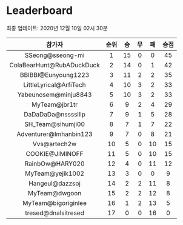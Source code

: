 # Leaderboard
최종 업데이트: 2020년 12월 10일 02시 30분




| 참가자 | 순위 | 승 | 무 | 패 | 승점 |
|:---:|:---:|:---:|:---:|:---:|:---:|
| SSeong@sseong-mi | 1 | 15 | 0 | 0 | 45 |
| ColaBearHunt@RubADuckDuck | 2 | 14 | 0 | 1 | 42 |
| BBIBBI@Eunyoung1223 | 3 | 11 | 2 | 2 | 35 |
| LittleLyrical@ArfiTech | 4 | 10 | 3 | 2 | 33 |
| Yabeunosem@minju8843 | 5 | 10 | 3 | 2 | 33 |
| MyTeam@jbr1tr | 6 | 9 | 2 | 4 | 29 |
| DaDaDaDa@nsssslllp | 7 | 9 | 1 | 5 | 28 |
| SH_Team@sihumji00 | 8 | 7 | 1 | 7 | 22 |
| Adventurer@Imhanbin123 | 9 | 7 | 0 | 8 | 21 |
| Vvs@artech2w | 10 | 5 | 0 | 10 | 15 |
| COOKIE@JIMINOFF | 11 | 5 | 0 | 10 | 15 |
| RainbOw@HARY020 | 12 | 4 | 0 | 11 | 12 |
| MyTeam@yejik1002 | 13 | 3 | 0 | 0 | 9 |
| Hangeul@dazzsoj | 14 | 2 | 2 | 11 | 8 |
| MyTeam@dwgoon | 15 | 2 | 2 | 12 | 8 |
| MyTeam@bigoriginlee | 16 | 1 | 2 | 13 | 5 |
| tresed@dnalsitresed | 17 | 0 | 0 | 16 | 0 |
